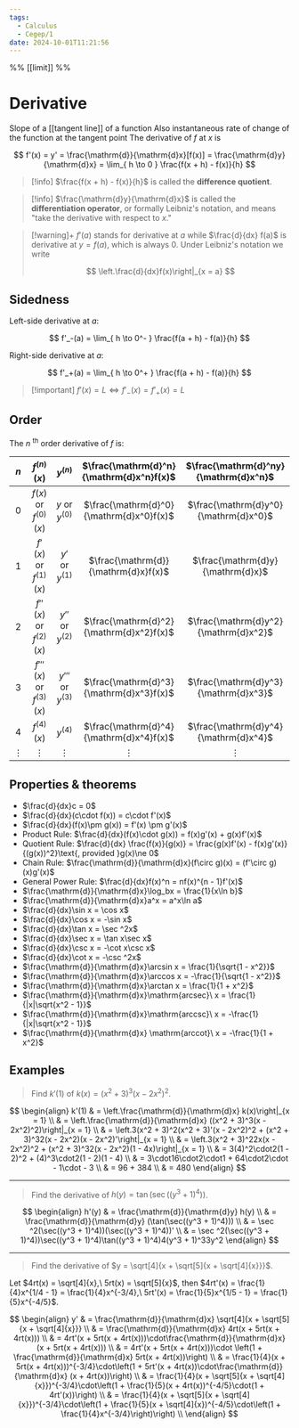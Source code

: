 ```yaml
---
tags:
  - Calculus
  - Cegep/1
date: 2024-10-01T11:21:56
---
```


%% [[limit]] %%

# Derivative

Slope of a [[tangent line]] of a function
Also instantaneous rate of change of the function at the tangent point
The derivative of $f$ at $x$ is

$$
f'(x) = y' = \frac{\mathrm{d}}{\mathrm{d}x}[f(x)] = \frac{\mathrm{d}y}{\mathrm{d}x} = \lim_{ h \to 0 } \frac{f(x + h) - f(x)}{h}
$$

> [!info] $\frac{f(x + h) - f(x)}{h}$ is called the **difference quotient**.

> [!info] $\frac{\mathrm{d}y}{\mathrm{d}x}$ is called the **differentiation operator**, or formally Leibniz's notation, and means "take the derivative with respect to $x$."

> [!warning]+
> $f'(a)$ stands for derivative at $a$ while $\frac{d}{dx} f(a)$ is derivative at $y = f(a)$, which is always 0.
> Under Leibniz's notation we write
>
> $$
> \left.\frac{d}{dx}f(x)\right|_{x = a}
> $$

## Sidedness

Left-side derivative at $a$:

$$
f'_-(a) = \lim_{ h \to 0^- } \frac{f(a + h) - f(a)}{h}
$$

Right-side derivative at $a$:

$$
f'_+(a) = \lim_{ h \to 0^+ } \frac{f(a + h) - f(a)}{h}
$$

> [!important] $f'(x) = L \iff f'_-(x) = f'_+(x) = L$

## Order

The $n$ <sup>th</sup> order derivative of $f$ is:

|   $n$    |       $f^{(n)}(x)$        |      $y^{(n)}$      | $\frac{\mathrm{d}^n}{\mathrm{d}x^n}f(x)$ | $\frac{\mathrm{d}^ny}{\mathrm{d}x^n}$ |
|:--------:|:-------------------------:|:-------------------:|:----------------------------------------:|:-------------------------------------:|
|    0     |  $f(x)$ or $f^{(0)}(x)$   |  $y$ or $y^{(0)}$   | $\frac{\mathrm{d}^0}{\mathrm{d}x^0}f(x)$ | $\frac{\mathrm{d}y^0}{\mathrm{d}x^0}$ |
|    1     |  $f'(x)$ or $f^{(1)}(x)$  |  $y'$ or $y^{(1)}$  |   $\frac{\mathrm{d}}{\mathrm{d}x}f(x)$   |   $\frac{\mathrm{d}y}{\mathrm{d}x}$   |
|    2     | $f''(x)$ or $f^{(2)}(x)$  | $y''$ or $y^{(2)}$  | $\frac{\mathrm{d}^2}{\mathrm{d}x^2}f(x)$ | $\frac{\mathrm{d}y^2}{\mathrm{d}x^2}$ |
|    3     | $f'''(x)$ or $f^{(3)}(x)$ | $y'''$ or $y^{(3)}$ | $\frac{\mathrm{d}^3}{\mathrm{d}x^3}f(x)$ | $\frac{\mathrm{d}y^3}{\mathrm{d}x^3}$ |
|    4     |       $f^{(4)}(x)$        |      $y^{(4)}$      | $\frac{\mathrm{d}^4}{\mathrm{d}x^4}f(x)$ | $\frac{\mathrm{d}y^4}{\mathrm{d}x^4}$ |
| $\vdots$ |         $\vdots$          |      $\vdots$       |                 $\vdots$                 |               $\vdots$                |

## Properties & theorems

- $\frac{d}{dx}c = 0$
- $\frac{d}{dx}(c\cdot f(x)) = c\cdot f'(x)$
- $\frac{d}{dx}(f(x)\pm g(x)) = f'(x) \pm g'(x)$
- Product Rule: $\frac{d}{dx}(f(x)\cdot g(x)) = f(x)g'(x) + g(x)f'(x)$
- Quotient Rule: $\frac{d}{dx} \frac{f(x)}{g(x)} = \frac{g(x)f'(x) - f(x)g'(x)}{(g(x))^2}\text{, provided }g(x)\ne 0$
- Chain Rule: $\frac{\mathrm{d}}{\mathrm{d}x}(f\circ g)(x) = (f'\circ g)(x)g'(x)$
- General Power Rule: $\frac{d}{dx}f(x)^n = nf(x)^{n - 1}f'(x)$
- $\frac{\mathrm{d}}{\mathrm{d}x}\log_bx = \frac{1}{x\ln b}$
- $\frac{\mathrm{d}}{\mathrm{d}x}a^x = a^x\ln a$
- $\frac{d}{dx}\sin x = \cos x$
- $\frac{d}{dx}\cos x = -\sin x$
- $\frac{d}{dx}\tan x = \sec ^2x$
- $\frac{d}{dx}\sec x = \tan x\sec x$
- $\frac{d}{dx}\csc x = -\cot x\csc x$
- $\frac{d}{dx}\cot x = -\csc ^2x$
- $\frac{\mathrm{d}}{\mathrm{d}x}\arcsin x = \frac{1}{\sqrt{1 - x^2}}$
- $\frac{\mathrm{d}}{\mathrm{d}x}\arccos x = -\frac{1}{\sqrt{1 - x^2}}$
- $\frac{\mathrm{d}}{\mathrm{d}x}\arctan x = \frac{1}{1 + x^2}$
- $\frac{\mathrm{d}}{\mathrm{d}x}\mathrm{arcsec}\ x = \frac{1}{|x|\sqrt{x^2 - 1}}$
- $\frac{\mathrm{d}}{\mathrm{d}x}\mathrm{arccsc}\ x = -\frac{1}{|x|\sqrt{x^2 - 1}}$
- $\frac{\mathrm{d}}{\mathrm{d}x} \mathrm{arccot}\ x = -\frac{1}{1 + x^2}$

## Examples

> Find $k'(1)$ of $k(x) = (x^2 + 3)^3(x - 2x^2)^2$.

$$
\begin{align}
k'(1) & = \left.\frac{\mathrm{d}}{\mathrm{d}x} k(x)\right|_{x = 1} \\
 & = \left.\frac{\mathrm{d}}{\mathrm{d}x} ((x^2 + 3)^3(x - 2x^2)^2)\right|_{x = 1} \\
 & = \left.3(x^2 + 3)^2(x^2 + 3)'(x - 2x^2)^2 + (x^2 + 3)^32(x - 2x^2)(x - 2x^2)'\right|_{x = 1} \\
 & = \left.3(x^2 + 3)^22x(x - 2x^2)^2 + (x^2 + 3)^32(x - 2x^2)(1 - 4x)\right|_{x = 1} \\
 & = 3(4)^2\cdot2(1 - 2)^2 + (4)^3\cdot2(1 - 2)(1 - 4) \\
 & = 3\cdot16\cdot2\cdot1 + 64\cdot2\cdot - 1\cdot - 3 \\
 & = 96 + 384 \\
 & = 480
\end{align}
$$

---

> Find the derivative of $h(y) = \tan(\sec((y^3 + 1)^4))$.

$$
\begin{align}
h'(y) & = \frac{\mathrm{d}}{\mathrm{d}y} h(y) \\
 & = \frac{\mathrm{d}}{\mathrm{d}y} (\tan(\sec((y^3 + 1)^4))) \\
 & = \sec ^2(\sec((y^3 + 1)^4))(\sec((y^3 + 1)^4))' \\
 & = \sec ^2(\sec((y^3 + 1)^4))\sec((y^3 + 1)^4)\tan((y^3 + 1)^4)4(y^3 + 1)^33y^2
\end{align}
$$

---

> Find the derivative of $y = \sqrt[4]{x + \sqrt[5]{x + \sqrt[4]{x}}}$.

Let $4rt(x) = \sqrt[4]{x},\ 5rt(x) = \sqrt[5]{x}$,
then $4rt'(x) = \frac{1}{4}x^{1/4 - 1} = \frac{1}{4}x^{-3/4},\ 5rt'(x) = \frac{1}{5}x^{1/5 - 1} = \frac{1}{5}x^{-4/5}$.

$$
\begin{align}
y' & = \frac{\mathrm{d}}{\mathrm{d}x} \sqrt[4]{x + \sqrt[5]{x + \sqrt[4]{x}}} \\
 & = \frac{\mathrm{d}}{\mathrm{d}x} 4rt(x + 5rt(x + 4rt(x))) \\
 & = 4rt'(x + 5rt(x + 4rt(x)))\cdot\frac{\mathrm{d}}{\mathrm{d}x} (x + 5rt(x + 4rt(x))) \\
 & = 4rt'(x + 5rt(x + 4rt(x)))\cdot \left(1 + \frac{\mathrm{d}}{\mathrm{d}x} 5rt(x + 4rt(x))\right) \\
 & = \frac{1}{4}(x + 5rt(x + 4rt(x)))^{-3/4}\cdot\left(1 + 5rt'(x + 4rt(x))\cdot\frac{\mathrm{d}}{\mathrm{d}x} (x + 4rt(x))\right) \\
 & = \frac{1}{4}(x + \sqrt[5]{x + \sqrt[4]{x}})^{-3/4}\cdot\left(1 + \frac{1}{5}(x + 4rt(x))^{-4/5}\cdot(1 + 4rt'(x))\right) \\
 & = \frac{1}{4}(x + \sqrt[5]{x + \sqrt[4]{x}})^{-3/4}\cdot\left(1 + \frac{1}{5}(x + \sqrt[4]{x})^{-4/5}\cdot\left(1 + \frac{1}{4}x^{-3/4}\right)\right) \\
\end{align}
$$
